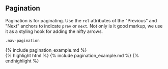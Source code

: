<div class="doc-content">
	<div class="line-gutters">
		<div class="unit size1of3">
			<h2>Pagination</h2>
			<p>Pagination is for paginating. Use the <code>rel</code> attributes of the "Previous" and "Next" anchors to indicate <code>prev</code> or <code>next</code>. Not only is it good markup, we use it as a styling hook for adding the nifty arrows.</p>
			<p><code>.nav-pagination</code></p>
		</div>
		<div class="unit lastUnit">
			<div class="doc-box">
				<div class="doc-content">
					{% include pagination_example.md %}
				</div>
				{% highlight html %} {% include pagination_example.md %} {% endhighlight %}
			</div>
		</div>
	</div>
</div>
